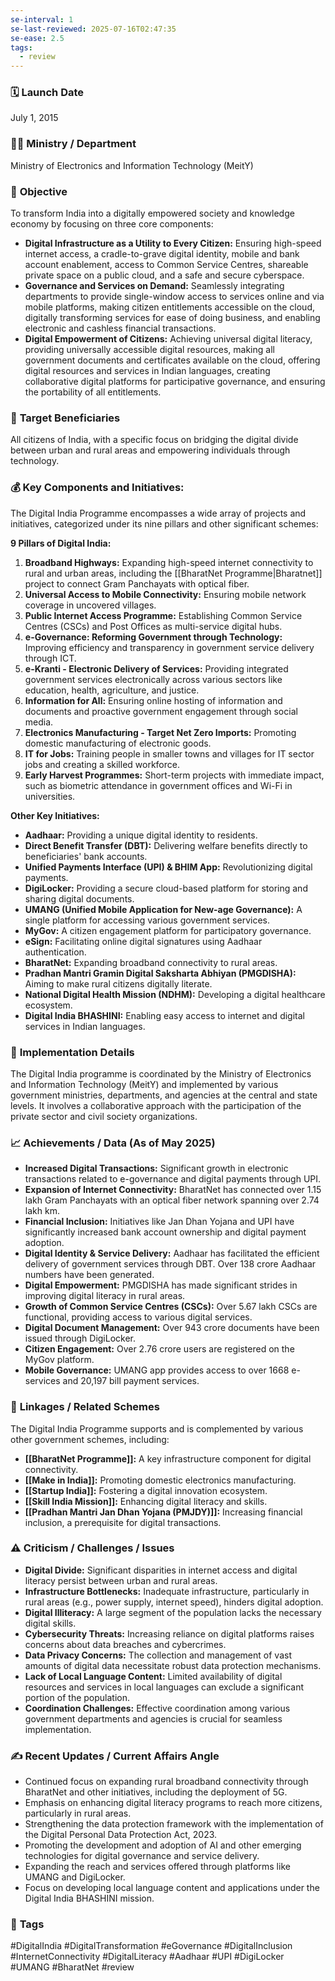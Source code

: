 ```yaml
---
se-interval: 1
se-last-reviewed: 2025-07-16T02:47:35
se-ease: 2.5
tags:
  - review
---
```


### 🗓️ **Launch Date**
July 1, 2015

### 🧑‍🏫 **Ministry / Department**
Ministry of Electronics and Information Technology (MeitY)

### 🎯 **Objective**
To transform India into a digitally empowered society and knowledge economy by focusing on three core components:
-   **Digital Infrastructure as a Utility to Every Citizen:** Ensuring high-speed internet access, a cradle-to-grave digital identity, mobile and bank account enablement, access to Common Service Centres, shareable private space on a public cloud, and a safe and secure cyberspace.
-   **Governance and Services on Demand:** Seamlessly integrating departments to provide single-window access to services online and via mobile platforms, making citizen entitlements accessible on the cloud, digitally transforming services for ease of doing business, and enabling electronic and cashless financial transactions.
-   **Digital Empowerment of Citizens:** Achieving universal digital literacy, providing universally accessible digital resources, making all government documents and certificates available on the cloud, offering digital resources and services in Indian languages, creating collaborative digital platforms for participative governance, and ensuring the portability of all entitlements.

### 👥 **Target Beneficiaries**
All citizens of India, with a specific focus on bridging the digital divide between urban and rural areas and empowering individuals through technology.

### 💰 **Key Components and Initiatives:**
The Digital India Programme encompasses a wide array of projects and initiatives, categorized under its nine pillars and other significant schemes:

**9 Pillars of Digital India:**
1.  **Broadband Highways:** Expanding high-speed internet connectivity to rural and urban areas, including the [[BharatNet Programme|Bharatnet]] project to connect Gram Panchayats with optical fiber.
2.  **Universal Access to Mobile Connectivity:** Ensuring mobile network coverage in uncovered villages.
3.  **Public Internet Access Programme:** Establishing Common Service Centres (CSCs) and Post Offices as multi-service digital hubs.
4.  **e-Governance: Reforming Government through Technology:** Improving efficiency and transparency in government service delivery through ICT.
5.  **e-Kranti - Electronic Delivery of Services:** Providing integrated government services electronically across various sectors like education, health, agriculture, and justice.
6.  **Information for All:** Ensuring online hosting of information and documents and proactive government engagement through social media.
7.  **Electronics Manufacturing - Target Net Zero Imports:** Promoting domestic manufacturing of electronic goods.
8.  **IT for Jobs:** Training people in smaller towns and villages for IT sector jobs and creating a skilled workforce.
9.  **Early Harvest Programmes:** Short-term projects with immediate impact, such as biometric attendance in government offices and Wi-Fi in universities.

**Other Key Initiatives:**
-   **Aadhaar:** Providing a unique digital identity to residents.
-   **Direct Benefit Transfer (DBT):** Delivering welfare benefits directly to beneficiaries' bank accounts.
-   **Unified Payments Interface (UPI) & BHIM App:** Revolutionizing digital payments.
-   **DigiLocker:** Providing a secure cloud-based platform for storing and sharing digital documents.
-   **UMANG (Unified Mobile Application for New-age Governance):** A single platform for accessing various government services.
-   **MyGov:** A citizen engagement platform for participatory governance.
-   **eSign:** Facilitating online digital signatures using Aadhaar authentication.
-   **BharatNet:** Expanding broadband connectivity to rural areas.
-   **Pradhan Mantri Gramin Digital Saksharta Abhiyan (PMGDISHA):** Aiming to make rural citizens digitally literate.
-   **National Digital Health Mission (NDHM):** Developing a digital healthcare ecosystem.
-   **Digital India BHASHINI:** Enabling easy access to internet and digital services in Indian languages.

### 📍 **Implementation Details**
The Digital India programme is coordinated by the Ministry of Electronics and Information Technology (MeitY) and implemented by various government ministries, departments, and agencies at the central and state levels. It involves a collaborative approach with the participation of the private sector and civil society organizations.

### 📈 **Achievements / Data** (As of May 2025)
-   **Increased Digital Transactions:** Significant growth in electronic transactions related to e-governance and digital payments through UPI.
-   **Expansion of Internet Connectivity:** BharatNet has connected over 1.15 lakh Gram Panchayats with an optical fiber network spanning over 2.74 lakh km.
-   **Financial Inclusion:** Initiatives like Jan Dhan Yojana and UPI have significantly increased bank account ownership and digital payment adoption.
-   **Digital Identity & Service Delivery:** Aadhaar has facilitated the efficient delivery of government services through DBT. Over 138 crore Aadhaar numbers have been generated.
-   **Digital Empowerment:** PMGDISHA has made significant strides in improving digital literacy in rural areas.
-   **Growth of Common Service Centres (CSCs):** Over 5.67 lakh CSCs are functional, providing access to various digital services.
-   **Digital Document Management:** Over 943 crore documents have been issued through DigiLocker.
-   **Citizen Engagement:** Over 2.76 crore users are registered on the MyGov platform.
-   **Mobile Governance:** UMANG app provides access to over 1668 e-services and 20,197 bill payment services.

### 🧩 **Linkages / Related Schemes**
The Digital India Programme supports and is complemented by various other government schemes, including:
-   **[[BharatNet Programme]]:** A key infrastructure component for digital connectivity.
-   **[[Make in India]]:** Promoting domestic electronics manufacturing.
-   **[[Startup India]]:** Fostering a digital innovation ecosystem.
-   **[[Skill India Mission]]:** Enhancing digital literacy and skills.
-   **[[Pradhan Mantri Jan Dhan Yojana (PMJDY)]]:** Increasing financial inclusion, a prerequisite for digital transactions.

### ⚠️ **Criticism / Challenges / Issues**
-   **Digital Divide:** Significant disparities in internet access and digital literacy persist between urban and rural areas.
-   **Infrastructure Bottlenecks:** Inadequate infrastructure, particularly in rural areas (e.g., power supply, internet speed), hinders digital adoption.
-   **Digital Illiteracy:** A large segment of the population lacks the necessary digital skills.
-   **Cybersecurity Threats:** Increasing reliance on digital platforms raises concerns about data breaches and cybercrimes.
-   **Data Privacy Concerns:** The collection and management of vast amounts of digital data necessitate robust data protection mechanisms.
-   **Lack of Local Language Content:** Limited availability of digital resources and services in local languages can exclude a significant portion of the population.
-   **Coordination Challenges:** Effective coordination among various government departments and agencies is crucial for seamless implementation.

### ✍️ **Recent Updates / Current Affairs Angle**
-   Continued focus on expanding rural broadband connectivity through BharatNet and other initiatives, including the deployment of 5G.
-   Emphasis on enhancing digital literacy programs to reach more citizens, particularly in rural areas.
-   Strengthening the data protection framework with the implementation of the Digital Personal Data Protection Act, 2023.
-   Promoting the development and adoption of AI and other emerging technologies for digital governance and service delivery.
-   Expanding the reach and services offered through platforms like UMANG and DigiLocker.
-   Focus on developing local language content and applications under the Digital India BHASHINI mission.

### 🔗 **Tags**
#DigitalIndia #DigitalTransformation #eGovernance #DigitalInclusion #InternetConnectivity #DigitalLiteracy #Aadhaar #UPI #DigiLocker #UMANG #BharatNet
#review